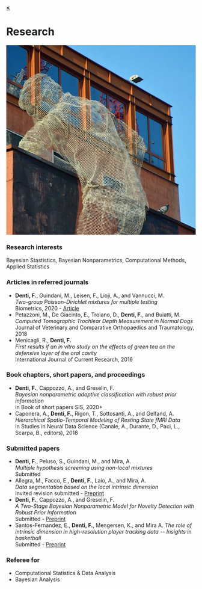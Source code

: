 [**<**](/index)

# Research

<img align="center" src="images/tres4.jpg?raw=true"/>

### Research interests

Bayesian Stastistics, Bayesian Nonparametrics, Computational Methods, Applied Statistics 

### Articles in referred journals
* **Denti, F.**, Guindani, M., Leisen, F., Lioji, A., and Vannucci, M.  
*Two-group Poisson-Dirichlet mixtures for multiple testing*  
Biometrics, 2020 - [Article](https://onlinelibrary.wiley.com/doi/10.1111/biom.13314)
* Petazzoni, M., De Giacinto, E., Troiano, D., **Denti, F.**, and Buiatti, M.  
*Computed Tomographic Trochlear Depth Measurement in Normal Dogs*  
Journal of Veterinary and Comparative Orthopaedics and Traumatology, 2018
*  Menicagli, R., **Denti, F.**  
*First results if an in vitro study on the effects of green tea on the defensive layer of the oral cavity*  
International Journal of Current Research, 2016  


### Book chapters, short papers, and proceedings

* **Denti, F.**, Cappozzo, A., and Greselin, F.    
*Bayesian nonparametric adaptive classification with robust prior information*  
in Book of short papers SIS, 2020+
* Caponera, A., **Denti, F.**, Rigon, T., Sottosanti, A., and Gelfand, A.  
*Hierarchical Spatio-Temporal Modeling of Resting State fMRI Data*  
in Studies in Neural Data Science (Canale, A., Durante, D., Paci, L., Scarpa, B., editors), 2018

### Submitted papers
*  **Denti, F.**, Peluso, S., Guindani, M., and Mira, A.  
*Multiple hypothesis screening using non-local mixtures*  
Submitted  
* Allegra, M., Facco, E., **Denti, F.**, Laio, A., and Mira, A.  
*Data segmentation based on the local intrinsic dimension*  
Invited revision submitted - [Preprint](https://arxiv.org/abs/1902.10459)
*  **Denti, F.**, Cappozzo, A., and Greselin, F.  
*A Two-Stage Bayesian Nonparametric Model for Novelty Detection with Robust Prior Information*  
Submitted - [Preprint](https://arxiv.org/abs/2006.09012)
* Santos-Fernandez, E., **Denti, F.**, Mengersen, K., and Mira A.
*The role of intrinsic dimension in high-resolution player tracking data -- Insights in basketball*  
Submitted - [Preprint](https://arxiv.org/abs/2002.04148)

### Referee for
+ Computational Statistics & Data Analysis
+ Bayesian Analysis
